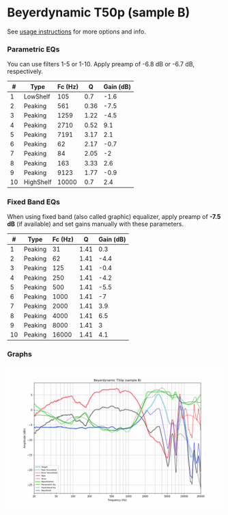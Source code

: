 # Beyerdynamic T50p (sample B)
See [usage instructions](https://github.com/jaakkopasanen/AutoEq#usage) for more options and info.

### Parametric EQs
You can use filters 1-5 or 1-10. Apply preamp of -6.8 dB or -6.7 dB, respectively.

|   # | Type      |   Fc (Hz) |    Q |   Gain (dB) |
|-----|-----------|-----------|------|-------------|
|   1 | LowShelf  |       105 | 0.7  |        -1.6 |
|   2 | Peaking   |       561 | 0.36 |        -7.5 |
|   3 | Peaking   |      1259 | 1.22 |        -4.5 |
|   4 | Peaking   |      2710 | 0.52 |         9.1 |
|   5 | Peaking   |      7191 | 3.17 |         2.1 |
|   6 | Peaking   |        62 | 2.17 |        -0.7 |
|   7 | Peaking   |        84 | 2.05 |        -2   |
|   8 | Peaking   |       163 | 3.33 |         2.6 |
|   9 | Peaking   |      9123 | 1.77 |        -0.9 |
|  10 | HighShelf |     10000 | 0.7  |         2.4 |

### Fixed Band EQs
When using fixed band (also called graphic) equalizer, apply preamp of **-7.5 dB** (if available) and set gains manually with these parameters.

|   # | Type    |   Fc (Hz) |    Q |   Gain (dB) |
|-----|---------|-----------|------|-------------|
|   1 | Peaking |        31 | 1.41 |         0.3 |
|   2 | Peaking |        62 | 1.41 |        -4.4 |
|   3 | Peaking |       125 | 1.41 |        -0.4 |
|   4 | Peaking |       250 | 1.41 |        -4.2 |
|   5 | Peaking |       500 | 1.41 |        -5.5 |
|   6 | Peaking |      1000 | 1.41 |        -7   |
|   7 | Peaking |      2000 | 1.41 |         3.9 |
|   8 | Peaking |      4000 | 1.41 |         6.5 |
|   9 | Peaking |      8000 | 1.41 |         3   |
|  10 | Peaking |     16000 | 1.41 |         4.1 |

### Graphs
![](./Beyerdynamic%20T50p%20(sample%20B).png)
